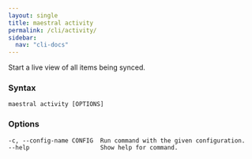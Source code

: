 ```yaml
---
layout: single
title: maestral activity
permalink: /cli/activity/
sidebar:
  nav: "cli-docs"
---
```


Start a live view of all items being synced.

### Syntax

```
maestral activity [OPTIONS]
```

### Options

```
-c, --config-name CONFIG  Run command with the given configuration.
--help                    Show help for command.
```
